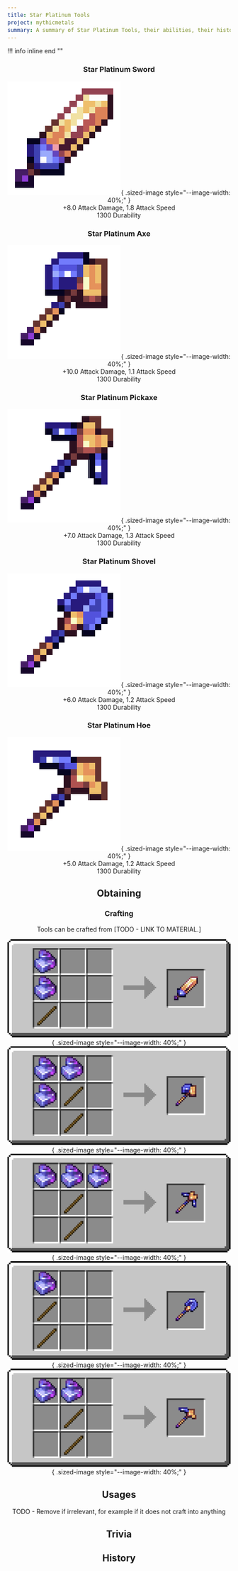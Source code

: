 ```yaml
---
title: Star Platinum Tools
project: mythicmetals
summary: A summary of Star Platinum Tools, their abilities, their history, and how to craft them.
---
```


!!! info inline end ""
    <center class=tooltip>
    <h3>**Star Platinum Sword**</h3>
    ![WRITE ALT TEXT HERE](../../assets/mythicmetals/star_platinum_sword.png){ .sized-image style="--image-width: 40%;" }<br>
    +8.0 Attack Damage, 1.8 Attack Speed<br>
    1300 Durability<br>
    <h3>**Star Platinum Axe**</h3>
    ![WRITE ALT TEXT HERE](../../assets/mythicmetals/star_platinum_axe.png){ .sized-image style="--image-width: 40%;" }<br>
    +10.0 Attack Damage, 1.1 Attack Speed<br>
    1300 Durability<br>
    <h3>**Star Platinum Pickaxe**</h3>
    ![WRITE ALT TEXT HERE](../../assets/mythicmetals/star_platinum_pickaxe.png){ .sized-image style="--image-width: 40%;" }<br>
    +7.0 Attack Damage, 1.3 Attack Speed<br>
    1300 Durability<br>
    <h3>**Star Platinum Shovel**</h3>
    ![WRITE ALT TEXT HERE](../../assets/mythicmetals/star_platinum_shovel.png){ .sized-image style="--image-width: 40%;" }<br>
    +6.0 Attack Damage, 1.2 Attack Speed<br>
    1300 Durability<br>
    <h3>**Star Platinum Hoe**</h3>
    ![WRITE ALT TEXT HERE](../../assets/mythicmetals/star_platinum_hoe.png){ .sized-image style="--image-width: 40%;" }<br>
    +5.0 Attack Damage, 1.2 Attack Speed<br>
    1300 Durability<br>

## Obtaining

### Crafting

Tools can be crafted from [TODO - LINK TO MATERIAL.]

![Image of the recipe for Star Platinum Sword](../../assets/mythicmetals/recipes/tools/star_platinum_sword.png){ .sized-image style="--image-width: 40%;" }
![Image of the recipe for Star Platinum Axe](../../assets/mythicmetals/recipes/tools/star_platinum_axe.png){ .sized-image style="--image-width: 40%;" }
![Image of the recipe for Star Platinum Pickaxe](../../assets/mythicmetals/recipes/tools/star_platinum_pickaxe.png){ .sized-image style="--image-width: 40%;" }
![Image of the recipe for Star Platinum Shovel](../../assets/mythicmetals/recipes/tools/star_platinum_shovel.png){ .sized-image style="--image-width: 40%;" }
![Image of the recipe for Star Platinum Hoe](../../assets/mythicmetals/recipes/tools/star_platinum_hoe.png){ .sized-image style="--image-width: 40%;" }

## Usages

TODO - Remove if irrelevant, for example if it does not craft into anything

## Trivia

## History

